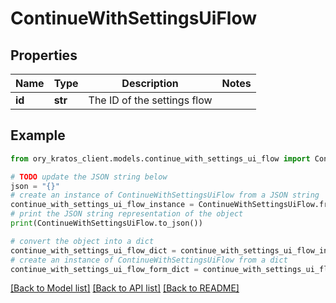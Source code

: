 # ContinueWithSettingsUiFlow


## Properties

Name | Type | Description | Notes
------------ | ------------- | ------------- | -------------
**id** | **str** | The ID of the settings flow | 

## Example

```python
from ory_kratos_client.models.continue_with_settings_ui_flow import ContinueWithSettingsUiFlow

# TODO update the JSON string below
json = "{}"
# create an instance of ContinueWithSettingsUiFlow from a JSON string
continue_with_settings_ui_flow_instance = ContinueWithSettingsUiFlow.from_json(json)
# print the JSON string representation of the object
print(ContinueWithSettingsUiFlow.to_json())

# convert the object into a dict
continue_with_settings_ui_flow_dict = continue_with_settings_ui_flow_instance.to_dict()
# create an instance of ContinueWithSettingsUiFlow from a dict
continue_with_settings_ui_flow_form_dict = continue_with_settings_ui_flow.from_dict(continue_with_settings_ui_flow_dict)
```
[[Back to Model list]](../README.md#documentation-for-models) [[Back to API list]](../README.md#documentation-for-api-endpoints) [[Back to README]](../README.md)


